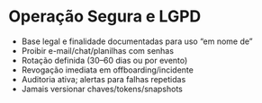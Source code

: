 # Operação Segura e LGPD

- Base legal e finalidade documentadas para uso “em nome de”
- Proibir e-mail/chat/planilhas com senhas
- Rotação definida (30–60 dias ou por evento)
- Revogação imediata em offboarding/incidente
- Auditoria ativa; alertas para falhas repetidas
- Jamais versionar chaves/tokens/snapshots

